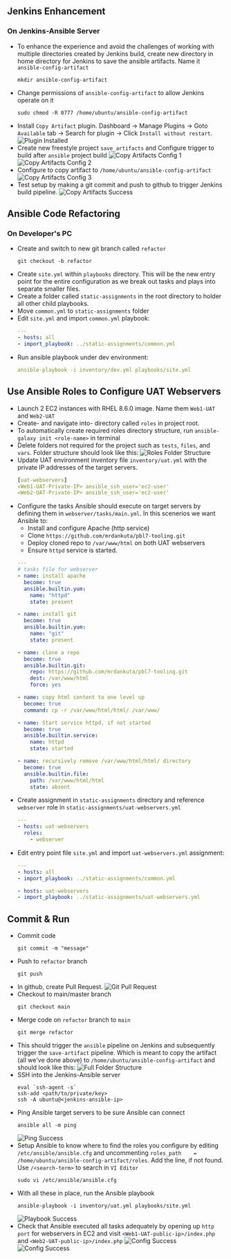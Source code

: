 ## Jenkins Enhancement
  ### On Jenkins-Ansible Server
- To enhance the experience and avoid the challenges of working with multiple directories created by Jenkins build, create new directory in home directory for Jenkins to save the ansible artifacts. Name it `ansible-config-artifact`
  ```
  mkdir ansible-config-artifact
  ```
- Change permissions of `ansible-config-artifact` to allow Jenkins operate on it
  ```
  sudo chmod -R 0777 /home/ubuntu/ansible-config-artifact
  ```
- Install `Copy Artifact` plugin. Dashboard -> Manage Plugins -> Goto `Available` tab -> Search for plugin -> Click `Install without restart`.
  ![Plugin Installed](images/001-jenkins-copy-artifacts-plugin.png)
- Create new freestyle project `save_artifacts` and Configure trigger to build after `ansible` project build
  ![Copy Artifacts Config 1](images/002-jenkins-copy-artifacts-config1.png)
  ![Copy Artifacts Config 2](images/003-jenkins-copy-artifacts-config2.png)
- Configure to copy artifact to `/home/ubuntu/ansible-config-artifact`
  ![Copy Artifacts Config 3](images/004-jenkins-copy-artifacts-config3.png)
- Test setup by making a git commit and push to github to trigger Jenkins build pipeline.
  ![Copy Artifacts Success](images/005-jenkins-copy-artifacts-success.png)
## Ansible Code Refactoring
  ### On Developer's PC
- Create and switch to new git branch called `refactor`
  ```
  git checkout -b refactor
  ```
- Create `site.yml` within `playbooks` directory. This will be the new entry point for the entire configuration as we break out tasks and plays into separate smaller files.
- Create a folder called `static-assignments` in the root directory to holder all other child playbooks.
- Move `common.yml` to `static-assignments` folder
- Edit `site.yml` and import `common.yml` playbook:
  ```yml
  ---
  - hosts: all
  - import_playbook: ../static-assignments/common.yml
  ```
- Run ansible playbook under dev environment: 
  ```yml
  ansible-playbook -i inventory/dev.yml playbooks/site.yml
  ```
## Use Ansible Roles to Configure UAT Webservers
- Launch 2 EC2 instances with RHEL 8.6.0 image. Name them `Web1-UAT` and `Web2-UAT`
- Create- and navigate into- directory called `roles` in project root.
- To automatically create required roles directory structure, run `ansible-galaxy init <role-name>` in terminal
- Delete folders not required for the project such as `tests`, `files`, and `vars`. Folder structure should look like this:
  ![Roles Folder Structure](images/006-ansible-roles-structure.png)
- Update UAT environment inventory file `inventory/uat.yml` with the private IP addresses of the target servers.
  ```yml
  [uat-webservers]
  <Web1-UAT-Private-IP> ansible_ssh_user='ec2-user'
  <Web2-UAT-Private-IP> ansible_ssh_user='ec2-user'
  ```
- Configure the tasks Ansible should execute on target servers by defining them in `webserver/tasks/main.yml`. In this scenerios we want Ansible to: 
  - Install and configure Apache (http service)
  - Clone `https://github.com/mrdankuta/pbl7-tooling.git`
  - Deploy cloned repo to `/var/www/html` on both UAT webservers
  - Ensure `httpd` service is started.
  ```yml
  ---
  # tasks file for webserver
  - name: install apache
    become: true
    ansible.builtin.yum:
      name: "httpd"
      state: present

  - name: install git
    become: true
    ansible.builtin.yum:
      name: "git"
      state: present

  - name: clone a repo
    become: true
    ansible.builtin.git:
      repo: https://github.com/mrdankuta/pbl7-tooling.git
      dest: /var/www/html
      force: yes

  - name: copy html content to one level up
    become: true
    command: cp -r /var/www/html/html/ /var/www/

  - name: Start service httpd, if not started
    become: true
    ansible.builtin.service:
      name: httpd
      state: started

  - name: recursively remove /var/www/html/html/ directory
    become: true
    ansible.builtin.file:
      path: /var/www/html/html
      state: absent
  ```
- Create assignment in `static-assignments` directory and reference `webserver` role in `static-assignments/uat-webservers.yml`
  ```yml
  ---
  - hosts: uat-webservers
    roles:
      - webserver
  ```
- Edit entry point file `site.yml` and import `uat-webservers.yml` assignment:
  ```yml
  ---
  - hosts: all
  - import_playbook: ../static-assignments/common.yml

  - hosts: uat-webservers
  - import_playbook: ../static-assignments/uat-webservers.yml
  ```

## Commit & Run
- Commit code 
  ```
  git commit -m "message"
  ```
- Push to `refactor` branch 
  ```
  git push
  ```
- In github, create Pull Request.
  ![Git Pull Request](images/007-git-pr.png)
- Checkout to main/master branch 
  ```
  git checkout main
  ```
- Merge code on `refactor` branch to `main` 
  ```
  git merge refactor
  ```
- This should trigger the `ansible` pipeline on Jenkins and subsequently trigger the `save-artifact` pipeline. Which is meant to copy the artifact (all we've done above) to `/home/ubuntu/ansible-config-artifact` and should look like this:
  ![Full Folder Structure](images/008-ansible-complete-structure.png)
- SSH into the Jenkins-Ansible server
  ```
  eval `ssh-agent -s`
  ssh-add <path/to/private/key>
  ssh -A ubuntu@<jenkins-ansible-ip>
  ```
- Ping Ansible target servers to be sure Ansible can connect
  ```
  ansible all -m ping
  ```
  ![Ping Success](images/009-ansible-ping.png)
- Setup Ansible to know where to find the roles you configure by editing `/etc/ansible/ansible.cfg` and uncommenting `roles_path    = /home/ubuntu/ansible-config-artifact/roles`. Add the line, if not found. Use `/<search-term>` to search in `VI Editor`
  ```
  sudo vi /etc/ansible/ansible.cfg
  ```
- With all these in place, run the Ansible playbook
  ```
  ansible-playbook -i inventory/uat.yml playbooks/site.yml
  ```
  ![Playbook Success](images/010-ansible-playbook-success.png)
- Check that Ansible executed all tasks adequately by opening up `http port` for webservers in EC2 and visit `<Web1-UAT-public-ip>/index.php` and `<Web2-UAT-public-ip>/index.php`
  ![Config Success](images/011-ansible-uat-config-success.png)
  ![Config Success](images/012-ansible-uat2-config-success.png)